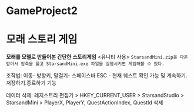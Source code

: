 # GameProject2
# 모래 스토리 게임
**모래를 모델로 만들어본 간단한 스토리게임**
<유니티 사용>
`StarsandMini.zip을 다운 받아서 압축을 풀고 StarsandMini.exe 파일을 실행시키면 게임해볼 수 있다.`

조작법: 이동- 방향키, 말걸기- 스페이스바
ESC - 현재 퀘스트 확인 가능 및 계속하기.저장하기.종료하기 기능

데이터 삭제: 레지스트리 편집기 > HKEY_CURRENT_USER > StarsandStudio > StarsandMini > PlayerX, PlayerY, QuestActionIndex, QuestId 삭제




